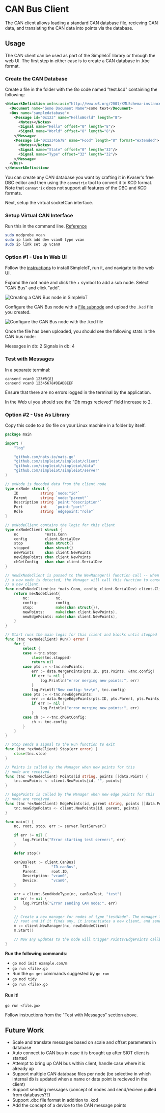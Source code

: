 # CAN Bus Client

The CAN client allows loading a standard CAN database file, recieving CAN data,
and translating the CAN data into points via the database.

## Usage

The CAN client can be used as part of the SimpleIoT library or through the web
UI. The first step in either case is to create a CAN database in .kbc format.

### Create the CAN Database

Create a file in the folder with the Go code named "test.kcd" containing the
following:

```xml
<NetworkDefinition xmlns:xsi="http://www.w3.org/2001/XMLSchema-instance" xmlns="http://kayak.2codeornot2code.org/1.0" xsi:schemaLocation="Definition.xsd">
  <Document name="Some Document Name">some text</Document>
  <Bus name="sampledatabase">
    <Message id="0x123" name="HelloWorld" length="8">
      <Notes></Notes>
      <Signal name="Hello" offset="0" length="8"/>
      <Signal name="World" offset="8" length="8"/>
    </Message>
    <Message id="0x12345678" name="Food" length="8" format="extended">
      <Notes></Notes>
      <Signal name="State" offset="0" length="32"/>
      <Signal name="Type" offset="32" length="32"/>
    </Message>
  </Bus>
</NetworkDefinition>
```

You can create any CAN database you want by crafting it in Kvaser's free DBC
editor and then using the `canmatrix` tool to convert it to KCD format. Note
that `canmatrix` does not support all features of the DBC and KCD formats.

Next, setup the virtual socketCan interface.

### Setup Virtual CAN Interface

Run this in the command line.
[Reference](https://www.pragmaticlinux.com/2021/10/how-to-create-a-virtual-can-interface-on-linux/)

```bash
sudo modprobe vcan
sudo ip link add dev vcan0 type vcan
sudo ip link set up vcan0
```

### Option #1 - Use In Web UI

Follow the [instructions](installation.md) to install SimpleIoT, run it, and
navigate to the web UI.

Expand the root node and click the + symbol to add a sub node. Select "CAN Bus"
and click "add".

![Creating a CAN Bus node in SimpleIoT](../images/create-canbus-node.png)

Configure the CAN Bus node with a [File subnode](file.md) and upload the `.kcd`
file you created.

![Configure the CAN Bus node with the .kcd file](../images/configure-canbus-node.png)

Once the file has been uploaded, you should see the following stats in the CAN
bus node:

Messages in db: 2 Signals in db: 4

### Test with Messages

In a separate terminal:

```
cansend vcan0 123#R{8}
cansend vcan0 12345678#DEADBEEF
```

Ensure that there are no errors logged in the terminal by the application.

In the Web ui you should see the "Db msgs recieved" field increase to 2.

### Option #2 - Use As Library

Copy this code to a Go file on your Linux machine in a folder by itself.

```go
package main

import (
	"log"

	"github.com/nats-io/nats.go"
	"github.com/simpleiot/simpleiot/client"
	"github.com/simpleiot/simpleiot/data"
	"github.com/simpleiot/simpleiot/server"
)

// exNode is decoded data from the client node
type exNode struct {
	ID          string `node:"id"`
	Parent      string `node:"parent"`
	Description string `point:"description"`
	Port        int    `point:"port"`
	Role        string `edgepoint:"role"`
}

// exNodeClient contains the logic for this client
type exNodeClient struct {
	nc            *nats.Conn
	config        client.SerialDev
	stop          chan struct{}
	stopped       chan struct{}
	newPoints     chan client.NewPoints
	newEdgePoints chan client.NewPoints
	chGetConfig   chan chan client.SerialDev
}

// newExNodeClient is passed to the NewManager() function call -- when
// a new node is detected, the Manager will call this function to construct
// a new client.
func newExNodeClient(nc *nats.Conn, config client.SerialDev) client.Client {
	return &exNodeClient{
		nc:            nc,
		config:        config,
		stop:          make(chan struct{}),
		newPoints:     make(chan client.NewPoints),
		newEdgePoints: make(chan client.NewPoints),
	}
}

// Start runs the main logic for this client and blocks until stopped
func (tnc *exNodeClient) Run() error {
	for {
		select {
		case <-tnc.stop:
			close(tnc.stopped)
			return nil
		case pts := <-tnc.newPoints:
			err := data.MergePoints(pts.ID, pts.Points, &tnc.config)
			if err != nil {
				log.Println("error merging new points:", err)
			}
			log.Printf("New config: %+v\n", tnc.config)
		case pts := <-tnc.newEdgePoints:
			err := data.MergeEdgePoints(pts.ID, pts.Parent, pts.Points, &tnc.config)
			if err != nil {
				log.Println("error merging new points:", err)
			}
		case ch := <-tnc.chGetConfig:
			ch <- tnc.config
		}
	}
}

// Stop sends a signal to the Run function to exit
func (tnc *exNodeClient) Stop(err error) {
	close(tnc.stop)
}

// Points is called by the Manager when new points for this
// node are received.
func (tnc *exNodeClient) Points(id string, points []data.Point) {
	tnc.newPoints <- client.NewPoints{id, "", points}
}

// EdgePoints is called by the Manager when new edge points for this
// node are received.
func (tnc *exNodeClient) EdgePoints(id, parent string, points []data.Point) {
	tnc.newEdgePoints <- client.NewPoints{id, parent, points}
}

func main() {
	nc, root, stop, err := server.TestServer()

	if err != nil {
		log.Println("Error starting test server:", err)
	}

	defer stop()

	canBusTest := client.CanBus{
		ID:          "ID-canBus",
		Parent:      root.ID,
		Description: "vcan0",
		Device:      "vcan0",
	}

	err = client.SendNodeType(nc, canBusTest, "test")
	if err != nil {
		log.Println("Error sending CAN node:", err)
	}

	// Create a new manager for nodes of type "testNode". The manager looks for new nodes under the
	// root and if it finds any, it instantiates a new client, and sends point updates to it
	m := client.NewManager(nc, newExNodeClient)
	m.Start()

	// Now any updates to the node will trigger Points/EdgePoints callbacks in the above client
}
```

**Run the following commands**:

- `go mod init example.com/m`
- `go run <file>.go`
- Run the `go get` commands suggested by `go run`
- `go mod tidy`
- `go run <file>.go`

#### Run it!

`go run <file.go>`

Follow instructions from the "Test with Messages" section above.

## Future Work

- Scale and translate messages based on scale and offset parameters in database
- Auto connect to CAN bus in case it is brought up after SIOT client is started
- Attempt to bring up CAN bus within client, handle case where it is already up
- Support multiple CAN database files per node (be selective in which internal
  db is updated when a name or data point is recieved in the client)
- Support sending messages (concept of nodes and send/recieve pulled from
  databases??)
- Support .dbc file format in addition to .kcd
- Add the concept of a device to the CAN message points
